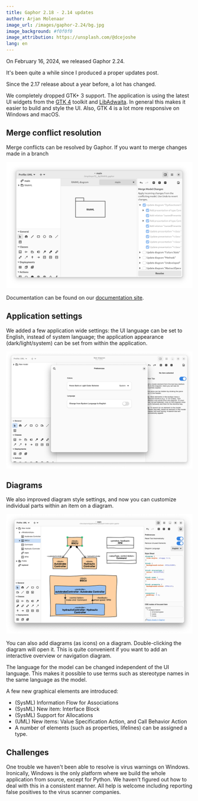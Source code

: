 ```yaml
---
title: Gaphor 2.18 - 2.14 updates
author: Arjan Molenaar
image_url: /images/gaphor-2.24/bg.jpg
image_background: #f0f0f0
image_attribution: https://unsplash.com/@dcejoshe
lang: en
---
```


On February 16, 2024, we released Gaphor 2.24.

It's been quite a while since I produced a proper updates post.

Since the 2.17 release about a year before, a lot has changed.

<!--break-->

We completely dropped GTK+ 3 support. The application is using the latest UI
widgets from the [GTK 4](https://gtk.org) toolkit and
[LibAdwaita](https://gnome.pages.gitlab.gnome.org/libadwaita/doc/1.4/).
In general this makes it easier to build and style the UI. Also, GTK 4 is a lot
more responsive on Windows and macOS.

## Merge conflict resolution

Merge conflicts can be resolved by Gaphor. If you want to merge changes made in a branch

![Resolve merge conflicts](/images/gaphor-2.24/merge-conflict-window.png)

Documentation can be found on our [documentation site](https://docs.gaphor.org/en/latest/merge_conflicts.html).

## Application settings

We added a few application wide settings: the UI language can be set to English,
instead of system language; the application appearance (dark/light/system) can be
set from within the application.

![Application preferences](/images/gaphor-2.24/preferences.png)

## Diagrams

We also improved diagram style settings, and now you can customize individual parts within an item on a diagram.

![Style sheet editing](/images/gaphor-2.24/style-sheets.png)

You can also add diagrams (as icons) on a diagram. Double-clicking the diagram will open it.
This is quite convenient if you want to add an interactive overview or navigation diagram.

The language for the model can be changed independent of the UI language.
This makes it possible to use terms such as stereotype names in the same language as the model.

A few new graphical elements are introduced:

* (SysML) Information Flow for Associations
* (SysML) New item: Interface Block
* (SysML) Support for Allocations
* (UML) New items: Value Specification Action, and Call Behavior Action
* A number of elements (such as properties, lifelines) can be assigned a type.


## Challenges

One trouble we haven't been able to resolve is virus warnings on Windows. Ironically, Windows
is the only platform where we build the whole application from source, except for Python.
We haven't figured out how to deal with this in a consistent manner. All help is welcome including
reporting false positives to the virus scanner companies.
